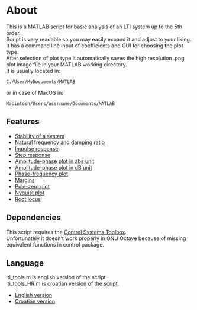 # About
This is a MATLAB script for basic analysis of an LTI system up to the 5th order.  
Script is very readable so you may easily expand it and adjust to your liking.  
It has a command line input of coefficients and GUI for choosing the plot type.  
After selection of plot type it automatically saves the high resolution .png plot image file in your MATLAB working directory.  
It is usually located in:  
```
C:/User/MyDocuments/MATLAB
```
or in case of MacOS in:  
```
Macintosh/Users/username/Documents/MATLAB
```

## Features
* [Stability of a system](https://www.mathworks.com/help/control/ref/isstable.html)
* [Natural frequency and damping ratio](https://www.mathworks.com/help/control/ref/damp.html)
* [Impulse response](https://www.mathworks.com/help/control/ref/impulse.html)
* [Step response](https://www.mathworks.com/help/control/ref/step.html)
* [Amplitude-phase plot in abs unit](https://www.mathworks.com/help/control/ref/bode.html)
* [Amplitude-phase plot in dB unit](https://www.mathworks.com/help/control/ref/bode.html)
* [Phase-frequency plot](https://www.mathworks.com/help/control/ref/bode.html)
* [Margins](https://www.mathworks.com/help/control/ref/margin.html)
* [Pole-zero plot](https://www.mathworks.com/help/control/ref/pzmap.html)
* [Nyquist plot](https://www.mathworks.com/help/control/ref/nyquist.html)
* [Root locus](https://www.mathworks.com/help/control/ref/rlocus.html)

## Dependencies
This script requires the [Control Systems Toolbox](https://www.mathworks.com/help/control/index.html).  
Unfortunately it doesn't work properly in GNU Octave because of missing equivalent functions in control package.

## Language
lti_tools.m is english version of the script.  
lti_tools_HR.m is croatian version of the script.  

* [English version](https://github.com/dnemec/LTI-Tools/blob/master/lti_tools.m)
* [Croatian version](https://github.com/dnemec/LTI-Tools/blob/master/lti_tools_HR.m)
